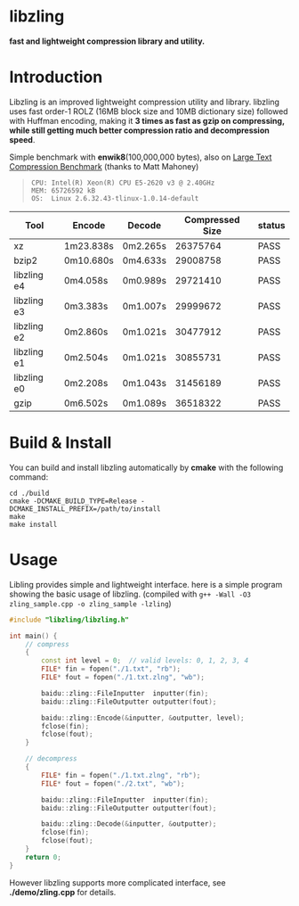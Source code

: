 libzling
========

**fast and lightweight compression library and utility.**

Introduction
============

Libzling is an improved lightweight compression utility and library. libzling uses fast order-1 ROLZ (16MB block size and 10MB dictionary size) followed with Huffman encoding, making it **3 times as fast as gzip on compressing, while still getting much better compression ratio and decompression speed**.

Simple benchmark with **enwik8**(100,000,000 bytes), also on [Large Text Compression Benchmark](http://mattmahoney.net/dc/text.html#2702) (thanks to Matt Mahoney)

>     CPU: Intel(R) Xeon(R) CPU E5-2620 v3 @ 2.40GHz
>     MEM: 65726592 kB
>     OS:  Linux 2.6.32.43-tlinux-1.0.14-default

Tool    | Encode | Decode | Compressed Size | status
--------|--------|--------|-----------------|--------
xz          | 1m23.838s | 0m2.265s | 26375764 | PASS
bzip2       | 0m10.680s | 0m4.633s | 29008758 | PASS
libzling e4 |  0m4.058s | 0m0.989s | 29721410 | PASS
libzling e3 |  0m3.383s | 0m1.007s | 29999672 | PASS
libzling e2 |  0m2.860s | 0m1.021s | 30477912 | PASS
libzling e1 |  0m2.504s | 0m1.021s | 30855731 | PASS
libzling e0 |  0m2.208s | 0m1.043s | 31456189 | PASS
gzip        |  0m6.502s | 0m1.089s | 36518322 | PASS

Build & Install
===============

You can build and install libzling automatically by **cmake** with the following command:

    cd ./build
    cmake -DCMAKE_BUILD_TYPE=Release -DCMAKE_INSTALL_PREFIX=/path/to/install
    make
    make install

Usage
=====

Libling provides simple and lightweight interface. here is a simple program showing the basic usage of libzling. (compiled with `g++ -Wall -O3 zling_sample.cpp -o zling_sample -lzling`)

```C++
#include "libzling/libzling.h"

int main() {
    // compress
    {
        const int level = 0;  // valid levels: 0, 1, 2, 3, 4
        FILE* fin = fopen("./1.txt", "rb");
        FILE* fout = fopen("./1.txt.zlng", "wb");

        baidu::zling::FileInputter  inputter(fin);
        baidu::zling::FileOutputter outputter(fout);

        baidu::zling::Encode(&inputter, &outputter, level);
        fclose(fin);
        fclose(fout);
    }

    // decompress
    {
        FILE* fin = fopen("./1.txt.zlng", "rb");
        FILE* fout = fopen("./2.txt", "wb");

        baidu::zling::FileInputter  inputter(fin);
        baidu::zling::FileOutputter outputter(fout);

        baidu::zling::Decode(&inputter, &outputter);
        fclose(fin);
        fclose(fout);
    }
    return 0;
}
```
However libzling supports more complicated interface, see **./demo/zling.cpp** for details.
